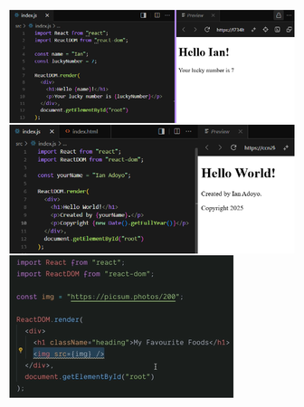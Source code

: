 ![Injecting JS code within HTML within JSX files](image.png)
![Javascript Expressions in JSX Practice](image-1.png)
![Defining attribute values using Javascript variables](image-2.png)